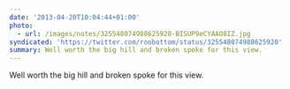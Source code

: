 ```yaml
---
date: '2013-04-20T10:04:44+01:00'
photo:
  - url: /images/notes/325548074988625920-BISUP9eCYAAO8IZ.jpg
syndicated: 'https://twitter.com/roobottom/status/325548074988625920'
summary: Well worth the big hill and broken spoke for this view.
---
```

Well worth the big hill and broken spoke for this view. 
